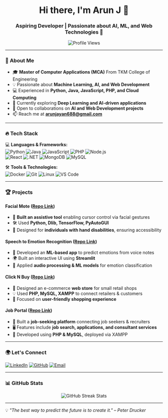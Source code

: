 <h1 align="center">Hi there, I'm Arun J 👋</h1>
<h3 align="center">Aspiring Developer | Passionate about AI, ML, and Web Technologies 🚀</h3>

<p align="center">
  <img src="https://komarev.com/ghpvc/?username=Arunjayan688&label=Profile%20Views&color=0e75b6&style=flat" alt="Profile Views" />
</p>

---

### 🚀 **About Me**
- 🎓 **Master of Computer Applications (MCA)** From TKM College of Engineering  
- 💡 Passionate about **Machine Learning, AI, and Web Development**  
- 💻 Experienced in **Python, Java, JavaScript, PHP, and Cloud Computing**  
- 🌱 Currently exploring **Deep Learning and AI-driven applications**  
- 🤝 Open to collaborations on **AI and Web Development projects**  
- 📫 Reach me at **[arunjayan688@gmail.com](mailto:arunjayan688@gmail.com)**  

---

### 🔥 **Tech Stack**
💻 **Languages & Frameworks:**  
![Python](https://img.shields.io/badge/Python-3776AB?style=for-the-badge&logo=python&logoColor=white)
![Java](https://img.shields.io/badge/Java-ED8B00?style=for-the-badge&logo=openjdk&logoColor=white)
![JavaScript](https://img.shields.io/badge/JavaScript-F7DF1E?style=for-the-badge&logo=javascript&logoColor=black)
![PHP](https://img.shields.io/badge/PHP-777BB4?style=for-the-badge&logo=php&logoColor=white)
![Node.js](https://img.shields.io/badge/Node.js-43853D?style=for-the-badge&logo=node.js&logoColor=white)  
![React](https://img.shields.io/badge/React-61DAFB?style=for-the-badge&logo=react&logoColor=black)
![.NET](https://img.shields.io/badge/.NET-512BD4?style=for-the-badge&logo=dotnet&logoColor=white)
![MongoDB](https://img.shields.io/badge/MongoDB-47A248?style=for-the-badge&logo=mongodb&logoColor=white)
![MySQL](https://img.shields.io/badge/MySQL-005C84?style=for-the-badge&logo=mysql&logoColor=white)  

🛠️ **Tools & Technologies:**  
![Docker](https://img.shields.io/badge/Docker-2496ED?style=for-the-badge&logo=docker&logoColor=white)
![Git](https://img.shields.io/badge/Git-F05032?style=for-the-badge&logo=git&logoColor=white)
![Linux](https://img.shields.io/badge/Linux-FCC624?style=for-the-badge&logo=linux&logoColor=black)
![VS Code](https://img.shields.io/badge/VS_Code-0078D4?style=for-the-badge&logo=visualstudiocode&logoColor=white)  

---

### 🏆 **Projects**
#### **Facial Mote** ([Repo Link](https://github.com/Arunjayan688/facial_mouse))  
- 🤖 **Built an assistive tool** enabling cursor control via facial gestures  
- 🛠️ Used **Python, Dlib, TensorFlow, PyAutoGUI**  
- 🎯 Designed for **individuals with hand disabilities**, ensuring accessibility  

#### **Speech to Emotion Recognition** ([Repo Link](https://github.com/Arunjayan688/SER))  
- 🎤 Developed an **ML-based app** to predict emotions from voice notes  
- 🌍 Built an interactive UI using **Streamlit**  
- 🧠 Applied **audio processing & ML models** for emotion classification  

#### **Click N Buy** ([Repo Link](https://github.com/Arunjayan688/Click-N-Buy))  
- 🛒 Designed an e-commerce **web store** for small retail shops  
- 💡 Used **PHP, MySQL, XAMPP** to connect retailers & customers  
- 🎨 Focused on **user-friendly shopping experience**  

#### **Job Portal** ([Repo Link](https://github.com/Arunjayan688/Job-Portal))  
- 🏢 Built a **job-seeking platform** connecting job seekers & recruiters  
- 🖥️ Features include **job search, applications, and consultant services**  
- 🔧 Developed using **PHP & MySQL**, deployed via XAMPP  

---

### 🌍 **Let's Connect**
<p align="left">
<a href="https://linkedin.com/in/arun-j-53aaba142" target="_blank"><img src="https://img.shields.io/badge/LinkedIn-0077B5?style=for-the-badge&logo=linkedin&logoColor=white" alt="LinkedIn"/></a>
<a href="https://github.com/Arunjayan688" target="_blank"><img src="https://img.shields.io/badge/GitHub-181717?style=for-the-badge&logo=github&logoColor=white" alt="GitHub"/></a>
<a href="mailto:arunjayan688@gmail.com" target="_blank"><img src="https://img.shields.io/badge/Email-D14836?style=for-the-badge&logo=gmail&logoColor=white" alt="Email"/></a>
</p>

---

### 📊 **GitHub Stats**
<p align="center">
  <img src="https://github-readme-streak-stats.herokuapp.com/?user=Arunjayan688&theme=tokyonight" alt="GitHub Streak Stats">
</p>

---

💡 _"The best way to predict the future is to create it." – Peter Drucker_


